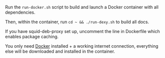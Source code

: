 Run the `run-docker.sh` script to build and launch a Docker container with all dependencies.

Then, within the container, run `cd ~ && ./run-dexy.sh` to build all docs.

If you have squid-deb-proxy set up, uncomment the line in Dockerfile which enables package caching.

You only need [Docker](https://www.docker.io/) installed + a working internet
connection, everything else will be downloaded and installed in the container.
